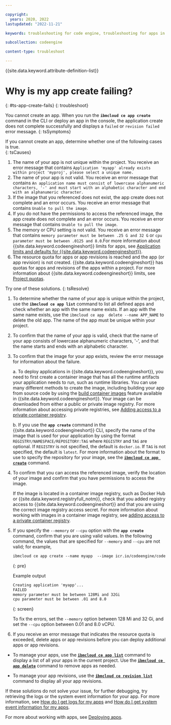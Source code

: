 ```yaml
---

copyright:
  years: 2020, 2022
lastupdated: "2022-11-21"

keywords: troubleshooting for code engine, troubleshooting for apps in code engine, tips for apps in code engine, logs for apps in code engine, apps

subcollection: codeengine

content-type: troubleshoot

---
```


{{site.data.keyword.attribute-definition-list}}

# Why is my app create failing?    
{: #ts-app-create-fails}
{: troubleshoot}

You cannot create an app. When you run the **`ibmcloud ce app create`** command in the CLI or deploy an app in the console, the application create does not complete successfully and displays a `failed` or `revision failed` error message.
{: tsSymptoms}

If you cannot create an app, determine whether one of the following cases is true.  
{: tsCauses}

1. The name of your app is not unique within the project. You receive an error message that contains `Application 'myapp' already exists within project 'myproj', please select a unique name.` 
2. The name of your app is not valid. You receive an error message that contains `An application name must consist of lowercase alphanumeric characters, '-' and must start with an alphabetic character and end with an alphanumeric character.` 
3. If the image that you referenced does not exist, the app create does not complete and an error occurs. You receive an error message that contains `Unable to pull the image`.
4. If you do not have the permissions to access the referenced image, the app create does not complete and an error occurs. You receive an error message that contains `Unable to pull the image`. 
5. The memory or CPU setting is not valid. You receive an error message that contains `memory parameter must be between .25 G and 32 G` or `cpu parameter must be between .0125 and 8.0`.For more information about {{site.data.keyword.codeengineshort}} limits for apps, see [Application limits and defaults for {{site.data.keyword.codeengineshort}}](/docs/codeengine?topic=codeengine-limits#limits_application).
6. The resource quota for apps or app revisions is reached and the app (or app revision) is not created. {{site.data.keyword.codeengineshort}} has quotas for apps and revisions of the apps within a project. For more information about {{site.data.keyword.codeengineshort}} limits, see [Project quotas](/docs/codeengine?topic=codeengine-limits#project_quotas).

Try one of these solutions.
{: tsResolve}

1. To determine whether the name of your app is unique within the project, use the **`ibmcloud ce app list`** command to list all defined apps and check whether an app with the same name exists. If an app with the same name exists, use the `ibmcloud ce app  delete --name APP_NAME` to delete the old app. The name of the app must be unique within your project. 
2. To confirm that the name of your app is valid, check that the name of your app consists of lowercase alphanumeric characters, '-', and that the name starts and ends with an alphabetic character. 
3. To confirm that the image for your app exists, review the error message for information about the failure.  

    a. To deploy applications in {{site.data.keyword.codeengineshort}}, you need to first create a container image that has all the runtime artifacts your application needs to run, such as runtime libraries. You can use many different methods to create the image, including building your app from source code by using the [build container images](/docs/codeengine?topic=codeengine-build-image) feature available in {{site.data.keyword.codeengineshort}}. Your image can be downloaded from either a public or private image registry. For more information about accessing private registries, see [Adding access to a private container registry](/docs/codeengine?topic=codeengine-add-registry).

    b. If you use the **`app create`** command in the {{site.data.keyword.codeengineshort}} CLI, specify the name of the image that is used for your application by using the format `REGISTRY/NAMESPACE/REPOSITORY:TAG` where `REGISTRY` and `TAG` are optional. If `REGISTRY` is not specified, the default is `docker.io`. If `TAG` is not specified, the default is `latest`. For more information about the format to use to specify the repository for your image, see the [**`ibmcloud ce app create`**](/docs/codeengine?topic=codeengine-cli#cli-application-create) command. 

4. To confirm that you can access the referenced image, verify the location of your image and confirm that you have permissions to access the image.  

    If the image is located in a container image registry, such as Docker Hub or {{site.data.keyword.registryfull_notm}}, check that you added registry access to {{site.data.keyword.codeengineshort}} and that you are using the correct image registry access secret. For more information about working with images in a container image registry, see [adding access to a private container registry](/docs/codeengine?topic=codeengine-add-registry).  

5. If you specify the `--memory` or `--cpu` option with the **`app create`** command, confirm that you are using valid values. In the following command, the values that are specified for `--memory` and `--cpu` are not valid; for example,  

    ```txt
    ibmcloud ce app create --name myapp  --image icr.io/codeengine/codeengine --memory 50Gi --cpu 20
    ```
    {: pre}

    Example output

    ```txt
    Creating application 'myapp'...
    FAILED
    memory parameter must be between 128Mi and 32Gi
    cpu parameter must be between .01 and 8.0
    ```
    {: screen}

    To fix the errors, set the `--memory` option between 128 Mi and 32 Gi, and set the `--cpu` option between 0.01 and 8.0 vCPU. 

6. If you receive an error message that indicates the resource quota is exceeded, delete apps or app revisions before you can deploy additional apps or app revisions. 

* To manage your apps, use the [**`ibmcloud ce app list`**](/docs/codeengine?topic=codeengine-cli#cli-application-list) command to display a list of all your apps in the current project. Use the [**`ibmcloud ce app delete`**](/docs/codeengine?topic=codeengine-cli#cli-application-delete) command to remove apps as needed.

* To manage your app revisions, use the [**`ibmcloud ce revision list`**](/docs/codeengine?topic=codeengine-cli#cli-revision-list) command to display all your app revisions. 

If these solutions do not solve your issue, for further debugging, try retrieving the logs or the system event information for your app. For more information, see [How do I get logs for my apps](/docs/codeengine?topic=codeengine-troubleshoot-apps#ts-app-gettinglogs) and [How do I get system event information for my apps](/docs/codeengine?topic=codeengine-troubleshoot-apps#ts-app-gettingevent).

For more about working with apps, see [Deploying apps](/docs/codeengine?topic=codeengine-application-workloads).


